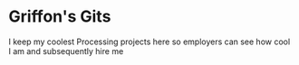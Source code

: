 # Griffon's Gits
I keep my coolest Processing projects here so employers can see how cool I am and subsequently hire me

<!---
GriffonOak/GriffonOak is a ✨ special ✨ repository because its `README.md` (this file) appears on your GitHub profile.
You can click the Preview link to take a look at your changes.
--->
